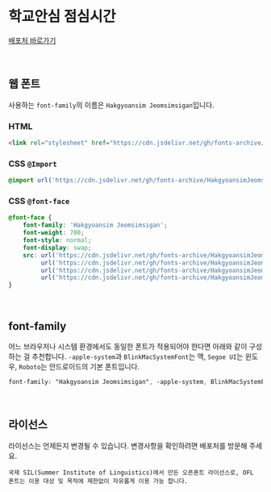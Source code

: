 # 학교안심 점심시간

[배포처 바로가기](https://copyright.keris.or.kr/idx)

&nbsp;

## 웹 폰트

사용하는 `font-family`의 이름은 `Hakgyoansim Jeomsimsigan`입니다.

### HTML

```html
<link rel="stylesheet" href="https://cdn.jsdelivr.net/gh/fonts-archive/HakgyoansimJeomsimsigan/HakgyoansimJeomsimsigan.css" type="text/css"/>
```

### CSS `@Import`

```css
@import url('https://cdn.jsdelivr.net/gh/fonts-archive/HakgyoansimJeomsimsigan/HakgyoansimJeomsimsigan.css');
```

### CSS `@font-face`

```css
@font-face {
    font-family: 'Hakgyoansim Jeomsimsigan';
    font-weight: 700;
    font-style: normal;
    font-display: swap;
    src: url('https://cdn.jsdelivr.net/gh/fonts-archive/HakgyoansimJeomsimsigan/HakgyoansimJeomsimsigan-Bold.woff2') format('woff2'),
         url('https://cdn.jsdelivr.net/gh/fonts-archive/HakgyoansimJeomsimsigan/HakgyoansimJeomsimsigan-Bold.woff') format('woff'),
         url('https://cdn.jsdelivr.net/gh/fonts-archive/HakgyoansimJeomsimsigan/HakgyoansimJeomsimsigan-Bold.otf') format('opentype'),
         url('https://cdn.jsdelivr.net/gh/fonts-archive/HakgyoansimJeomsimsigan/HakgyoansimJeomsimsigan-Bold.ttf') format('truetype');
}
```

&nbsp;

## font-family

어느 브라우저나 시스템 환경에서도 동일한 폰트가 적용되어야 한다면 아래와 같이 구성하는 걸 추천합니다. `-apple-system`과 `BlinkMacSystemFont`는 맥, `Segoe UI`는 윈도우, `Roboto`는 안드로이드의 기본 폰트입니다.


```css
font-family: "Hakgyoansim Jeomsimsigan", -apple-system, BlinkMacSystemFont, "Segoe UI", Roboto, Oxygen, Ubuntu, Cantarell, "Open Sans", "Helvetica Neue", sans-serif;
```

&nbsp;

## 라이선스

라이선스는 언제든지 변경될 수 있습니다. 변경사항을 확인하려면 배포처를 방문해 주세요.

```
국제 SIL(Summer Institute of Linguistics)에서 만든 오픈폰트 라이선스로, OFL 폰트는 이용 대상 및 목적에 제한없이 자유롭게 이용 가능 합니다.
```
